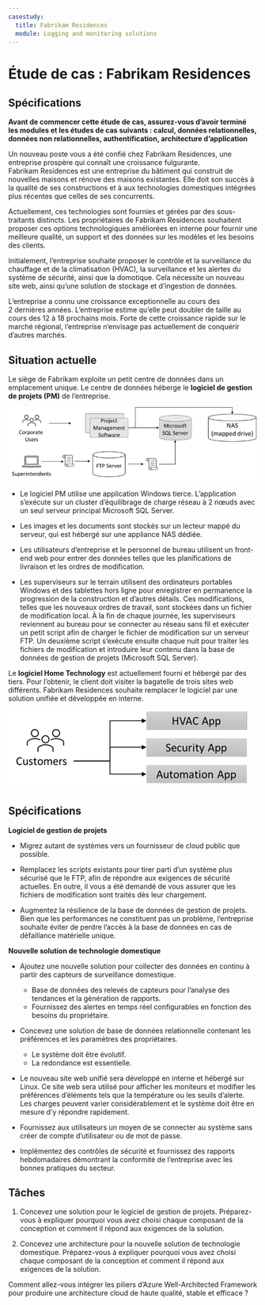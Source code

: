 ```yaml
---
casestudy:
  title: Fabrikam Residences
  module: Logging and monitoring solutions
---
```

# Étude de cas : Fabrikam Residences

## Spécifications

**Avant de commencer cette étude de cas, assurez-vous d’avoir terminé les modules et les études de cas suivants : calcul, données relationnelles, données non relationnelles, authentification, architecture d’application**

Un nouveau poste vous a été confié chez Fabrikam Residences, une entreprise prospère qui connaît une croissance fulgurante. Fabrikam Residences est une entreprise du bâtiment qui construit de nouvelles maisons et rénove des maisons existantes. Elle doit son succès à la qualité de ses constructions et à aux technologies domestiques intégrées plus récentes que celles de ses concurrents.  

Actuellement, ces technologies sont fournies et gérées par des sous-traitants distincts. Les propriétaires de Fabrikam Residences souhaitent proposer ces options technologiques améliorées en interne pour fournir une meilleure qualité, un support et des données sur les modèles et les besoins des clients. 
 
Initialement, l’entreprise souhaite proposer le contrôle et la surveillance du chauffage et de la climatisation (HVAC), la surveillance et les alertes du système de sécurité, ainsi que la domotique. Cela nécessite un nouveau site web, ainsi qu’une solution de stockage et d’ingestion de données.

L’entreprise a connu une croissance exceptionnelle au cours des 2 dernières années. L’entreprise estime qu’elle peut doubler de taille au cours des 12 à 18 prochains mois. Forte de cette croissance rapide sur le marché régional, l’entreprise n’envisage pas actuellement de conquérir d’autres marchés.

## Situation actuelle

Le siège de Fabrikam exploite un petit centre de données dans un emplacement unique. Le centre de données héberge le **logiciel de gestion de projets (PM)** de l’entreprise.

![Architecture logicielle de gestion de projets](media/fabrikam.png)

- Le logiciel PM utilise une application Windows tierce. L’application s’exécute sur un cluster d’équilibrage de charge réseau à 2 nœuds avec un seul serveur principal Microsoft SQL Server.  

- Les images et les documents sont stockés sur un lecteur mappé du serveur, qui est hébergé sur une appliance NAS dédiée.

- Les utilisateurs d’entreprise et le personnel de bureau utilisent un front-end web pour entrer des données telles que les planifications de livraison et les ordres de modification.

-   Les superviseurs sur le terrain utilisent des ordinateurs portables Windows et des tablettes hors ligne pour enregistrer en permanence la progression de la construction et d’autres détails.  Ces modifications, telles que les nouveaux ordres de travail, sont stockées dans un fichier de modification local.  À la fin de chaque journée, les superviseurs reviennent au bureau pour se connecter au réseau sans fil et exécuter un petit script afin de charger le fichier de modification sur un serveur FTP.  Un deuxième script s’exécute ensuite chaque nuit pour traiter les fichiers de modification et introduire leur contenu dans la base de données de gestion de projets (Microsoft SQL Server).

Le **logiciel Home Technology** est actuellement fourni et hébergé par des tiers. Pour l’obtenir, le client doit visiter la bagatelle de trois sites web différents.  Fabrikam Residences souhaite remplacer le logiciel par une solution unifiée et développée en interne.

![Diagramme de l’application HVAC, de sécurité et d’automatisation](media/software.png)

## Spécifications 

**Logiciel de gestion de projets**

- Migrez autant de systèmes vers un fournisseur de cloud public que possible.

- Remplacez les scripts existants pour tirer parti d’un système plus sécurisé que le FTP, afin de répondre aux exigences de sécurité actuelles. En outre, il vous a été demandé de vous assurer que les fichiers de modification sont traités dès leur chargement.

- Augmentez la résilience de la base de données de gestion de projets. Bien que les performances ne constituent pas un problème, l’entreprise souhaite éviter de perdre l’accès à la base de données en cas de défaillance matérielle unique.

**Nouvelle solution de technologie domestique**

- Ajoutez une nouvelle solution pour collecter des données en continu à partir des capteurs de surveillance domestique.
  - Base de données des relevés de capteurs pour l’analyse des tendances et la génération de rapports.
  - Fournissez des alertes en temps réel configurables en fonction des besoins du propriétaire.
  
- Concevez une solution de base de données relationnelle contenant les préférences et les paramètres des propriétaires.
  - Le système doit être évolutif.
  - La redondance est essentielle.
  
- Le nouveau site web unifié sera développé en interne et hébergé sur Linux.  Ce site web sera utilisé pour afficher les moniteurs et modifier les préférences d’éléments tels que la température ou les seuils d’alerte. Les charges peuvent varier considérablement et le système doit être en mesure d’y répondre rapidement.

-   Fournissez aux utilisateurs un moyen de se connecter au système sans créer de compte d’utilisateur ou de mot de passe.

- Implémentez des contrôles de sécurité et fournissez des rapports hebdomadaires démontrant la conformité de l’entreprise avec les bonnes pratiques du secteur.

## Tâches 

1. Concevez une solution pour le logiciel de gestion de projets. Préparez-vous à expliquer pourquoi vous avez choisi chaque composant de la conception et comment il répond aux exigences de la solution.

2. Concevez une architecture pour la nouvelle solution de technologie domestique. Préparez-vous à expliquer pourquoi vous avez choisi chaque composant de la conception et comment il répond aux exigences de la solution.

Comment allez-vous intégrer les piliers d’Azure Well-Architected Framework pour produire une architecture cloud de haute qualité, stable et efficace ?


